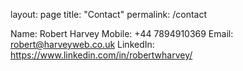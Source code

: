 layout: page
title: "Contact"
permalink: /contact


Name: Robert Harvey
Mobile: +44 7894910369
Email: robert@harveyweb.co.uk
LinkedIn: https://www.linkedin.com/in/robertwharvey/
